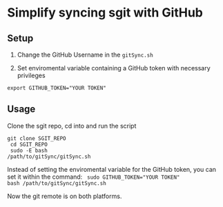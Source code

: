 # Simplify syncing sgit with GitHub
## Setup

1. Change the GitHub Username in the <code>gitSync.sh</code>

2. Set enviromental variable containing a GitHub token with necessary privileges

<code>export GITHUB_TOKEN="YOUR TOKEN"</code>


## Usage

Clone the sgit repo, cd into and run the script

<code>git clone SGIT_REPO<br>
cd SGIT_REPO<br>
sudo -E bash /path/to/gitSync/gitSync.sh
</code>


Instead of setting the enviromental variable for the GitHub token, you can set it within the command:
<code>
sudo GITHUB_TOKEN="YOUR TOKEN" bash /path/to/gitSync/gitSync.sh
</code>

Now the git remote is on both platforms. 
